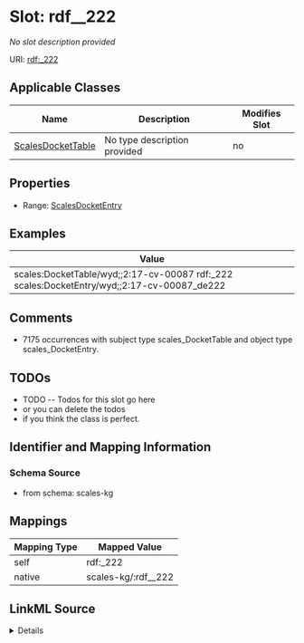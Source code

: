 

# Slot: rdf__222


_No slot description provided_





URI: [rdf:_222](http://www.w3.org/1999/02/22-rdf-syntax-ns#_222)



<!-- no inheritance hierarchy -->





## Applicable Classes

| Name | Description | Modifies Slot |
| --- | --- | --- |
| [ScalesDocketTable](../classes/ScalesDocketTable.md) | No type description provided |  no  |







## Properties

* Range: [ScalesDocketEntry](../classes/ScalesDocketEntry.md)






## Examples

| Value |
| --- |
| scales:DocketTable/wyd;;2:17-cv-00087 rdf:_222 scales:DocketEntry/wyd;;2:17-cv-00087_de222 |

## Comments

* 7175 occurrences with subject type scales_DocketTable and object type scales_DocketEntry.

## TODOs

* TODO -- Todos for this slot go here
* or you can delete the todos
* if you think the class is perfect.

## Identifier and Mapping Information







### Schema Source


* from schema: scales-kg




## Mappings

| Mapping Type | Mapped Value |
| ---  | ---  |
| self | rdf:_222 |
| native | scales-kg/:rdf__222 |




## LinkML Source

<details>
```yaml
name: rdf__222
description: No slot description provided
todos:
- TODO -- Todos for this slot go here
- or you can delete the todos
- if you think the class is perfect.
comments:
- 7175 occurrences with subject type scales_DocketTable and object type scales_DocketEntry.
examples:
- value: scales:DocketTable/wyd;;2:17-cv-00087 rdf:_222 scales:DocketEntry/wyd;;2:17-cv-00087_de222
from_schema: scales-kg
rank: 1000
slot_uri: rdf:_222
alias: rdf__222
domain_of:
- scales_DocketTable
range: scales_DocketEntry

```
</details>
